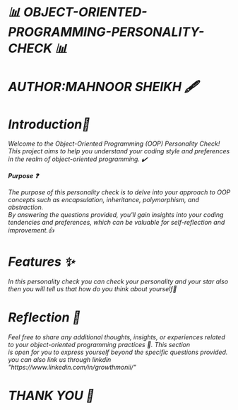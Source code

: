 <h1><b><i> 📊 OBJECT-ORIENTED-PROGRAMMING-PERSONALITY-CHECK 📊</i></b></h1>
<h1><i>AUTHOR:MAHNOOR SHEIKH 🖋️</i></h1>
<h1><b><i>Introduction📌</i></b></h1>
<p><i>Welcome to the Object-Oriented Programming (OOP) Personality Check! This project aims to help you understand your coding style and preferences in the realm of object-oriented programming. ✔️</i></p
<h1><b><i>Purpose ❓</i></b></h1>
<p><i>The purpose of this personality check is to delve into your approach to OOP concepts such as encapsulation, inheritance, polymorphism, and abstraction.</br>
  By answering the questions provided, you'll gain insights into your coding tendencies and preferences, which can be valuable for self-reflection and improvement.👍</i></p>
  <h1><b><i>Features ✨</i></b></h1>
  <p><i>In this personality check you can check your personality and your star also then you will tell us that how do you think about yourself🎀  </i></p>
<h1><b><i>Reflection 📩</i></b></h1>
<p><i>Feel free to share any additional thoughts, insights, or experiences related to your object-oriented programming practices 🌸. This section</br>
  is open for you to express yourself beyond the specific questions provided. you can also link us through linkdin </br>
"https://www.linkedin.com/in/growthmonii/"</i></p>
<h1><b><i>THANK YOU 💖</i></b></h1>
